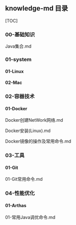 ## knowledge-md 目录

[TOC]



### 00-基础知识

Java集合.md

### 01-system

#### 01-Linux

#### 02-Mac

### 02-容器技术

#### 01-Docker

Docker创建NetWork网络.md

Docker安装(Linux).md

Docker镜像的操作及常用命令.md

### 03-工具

#### 01-Git

01-Git常用命令.md   

### 04-性能优化

####  01-Arthas

01-常用Java调优命令.md